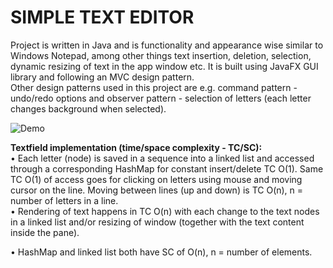 # SIMPLE TEXT EDITOR
Project is written in Java and is functionality and appearance wise similar to Windows Notepad, among other things text insertion, deletion, selection, dynamic resizing of text in the app window etc. It is built using JavaFX GUI library and following an MVC design pattern. <br />
Other design patterns used in this project are e.g. command pattern - undo/redo options and observer pattern - selection of letters (each letter changes background when selected).

![Demo](/src/app/View/demo.gif/)

<b>Textfield implementation (time/space complexity - TC/SC):</b> <br />
• Each letter (node) is saved in a sequence into a linked list and accessed through a corresponding HashMap
for constant insert/delete TC O(1). Same TC O(1) of access goes for clicking on letters using mouse and moving cursor on the line.
Moving between lines (up and down) is TC O(n), n = number of letters in a line.<br /> 
• Rendering of text happens in TC O(n) with each change to the text nodes in a linked list and/or resizing of window (together with the text content inside the pane).

• HashMap and linked list both have SC of O(n), n = number of elements. 
